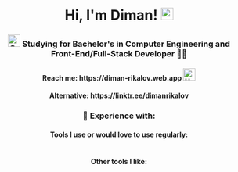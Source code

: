 <h1 align="center">
    Hi, I'm Diman! <img src="https://raw.githubusercontent.com/Tarikul-Islam-Anik/Animated-Fluent-Emojis/master/Emojis/Hand%20gestures/Waving%20Hand.png" alt="Waving Hand" width="25" height="25" />
</h1>
<h3 align="center">
<img src="https://raw.githubusercontent.com/Tarikul-Islam-Anik/Animated-Fluent-Emojis/master/Emojis/Objects/Graduation%20Cap.png" alt="Graduation Cap" width="25" height="25" /> Studying for Bachelor's in Computer Engineering and Front-End/Full-Stack Developer 🧑‍💻 
</h3>
<h4 align="center">
    Reach me: 
    https://diman-rikalov.web.app
    <img src="https://raw.githubusercontent.com/Tarikul-Islam-Anik/Animated-Fluent-Emojis/master/Emojis/Hand%20gestures/Handshake.png" alt="Handshake" width="25" height="25" />
</h4>

<h4 align="center">
   Alternative: https://linktr.ee/dimanrikalov
</h4>

<h3 align="center">
    📕
    Experience with:
</h3>
<h4 align="center">
    Tools I use or would love to use regularly:
</h4>
<div align="center">
    <img src="https://skillicons.dev/icons?i=ts,react,redux,github,nestjs,express,firebase,mongodb,postman" alt="">
</div>
<h4 align="center">
    Other tools I like:
</h4>
<div align="center">
    <img src="https://skillicons.dev/icons?i=c,cpp,graphql,angular,postgres,ps,docker" alt="">
</div>
